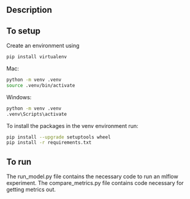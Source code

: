 ## Description
## To setup
Create an environment using
```bash
pip install virtualenv 
```
Mac:
```bash
python -m venv .venv
source .venv/bin/activate
```

Windows:
```bash
python -m venv .venv
.venv\Scripts\activate
```

To install the packages in the venv environment run:

```bash
pip install --upgrade setuptools wheel
pip install -r requirements.txt
```

## To run
The run_model.py file contains the necessary code to run an mlflow experiment.
The compare_metrics.py file contains code necessary for getting metrics out.
